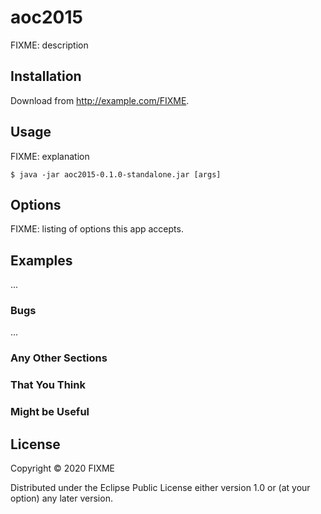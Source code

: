 # aoc2015

FIXME: description

## Installation

Download from http://example.com/FIXME.

## Usage

FIXME: explanation

    $ java -jar aoc2015-0.1.0-standalone.jar [args]

## Options

FIXME: listing of options this app accepts.

## Examples

...

### Bugs

...

### Any Other Sections
### That You Think
### Might be Useful

## License

Copyright © 2020 FIXME

Distributed under the Eclipse Public License either version 1.0 or (at
your option) any later version.
